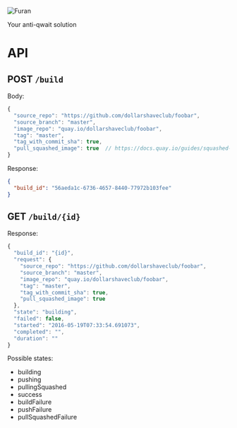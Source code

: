 ![Furan](https://s3.amazonaws.com/dsc-misc/furan.jpg)

Your anti-qwait solution

API
===

POST ``/build``
---------------

Body:

```javascript
{
  "source_repo": "https://github.com/dollarshaveclub/foobar",
  "source_branch": "master",
  "image_repo": "quay.io/dollarshaveclub/foobar",
  "tag": "master",
  "tag_with_commit_sha": true,
  "pull_squashed_image": true  // https://docs.quay.io/guides/squashed-images.html
}
```

Response:

```json
{
  "build_id": "56aeda1c-6736-4657-8440-77972b103fee"
}
```

GET ``/build/{id}``
-------------------

Response:

```javascript
{
  "build_id": "{id}",
  "request": {
    "source_repo": "https://github.com/dollarshaveclub/foobar",
    "source_branch": "master",
    "image_repo": "quay.io/dollarshaveclub/foobar",
    "tag": "master",
    "tag_with_commit_sha": true,
    "pull_squashed_image": true
  },
  "state": "building",
  "failed": false,
  "started": "2016-05-19T07:33:54.691073",
  "completed": "",
  "duration": ""
}
```

Possible states:
  - building
  - pushing
  - pullingSquashed
  - success
  - buildFailure
  - pushFailure
  - pullSquashedFailure
